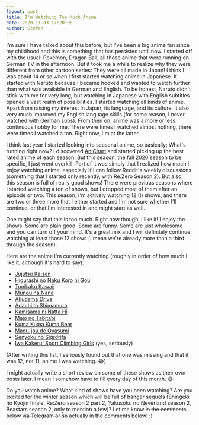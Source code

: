 ```yaml
---
layout: post
title: I'm Watching Too Much Anime
date: 2020-11-03 17:20:00
author: Stefan
---
```


I'm sure I have talked about this before, but I've been a big anime fan since my childhood and this is something that has persisted until now. I started off with the usual: Pokémon, Dragon Ball, all those anime that were running on German TV in the afternoon. But it took me a while to realize why they were different from other cartoon series: They were all made in Japan! I think I was about 14 or so when I first started watching anime in Japanese. It started with Naruto because I became hooked and wanted to watch further than what was available in German and English. To be honest, Naruto didn't stick with me for very long, but watching in Japanese with English subtitles opened a vast realm of possibilities. I started watching all kinds of anime. Apart from raising my interest in Japan, its language, and its culture, it also very much improved my English language skills (for some reason, I never watched with German subs). From then on, anime was a more or less continuous hobby for me. There were times I watched almost nothing, there were times I watched a ton. Right now, I'm at the latter.

I think last year I started looking into seasonal anime, so basically: What's running right now? I discovered [AniChart](https://anichart.net) and started picking up the best rated anime of each season. But this season, the fall 2020 season to be specific, I just went overkill. Part of it was simply that I realized how much I enjoy watching anime, especially if I can follow Reddit's weekly discussions (something that I started only recently, with Re:Zero Season 2). But also, this season is full of really good shows! There were previous seasons where I started watching a ton of shows, but I dropped most of them after an episode or two. This season, I'm actively watching 12 (!) shows, and there are two or three more that I either started and I'm not sure whether I'll continue, or that I'm interested in and might start as well.

One might say that this is too much. Right now though, I like it! I enjoy the shows. Some are plain good. Some are funny. Some are just wholesome and you can turn off your mind. It's a great mix and I will definitely continue watching at least those 12 shows (I mean we're already more than a third through the season).

Here are the anime I'm currently watching (roughly in order of how much I like it, although it's hard to say):
- [Jujutsu Kaisen](https://anilist.co/anime/113415/Jujutsu-Kaisen)
- [Higurashi no Naku Koro ni Gou](https://anilist.co/anime/114446/Higurashi-no-Naku-Koro-ni-Gou)
- [Tonikaku Kawaii](https://anilist.co/anime/116267/Tonikaku-Kawaii)
- [Munou na Nana](https://anilist.co/anime/117343/Munou-na-Nana)
- [Akudama Drive](https://anilist.co/anime/116566/Akudama-Drive)
- [Adachi to Shimamura](https://anilist.co/anime/109287/Adachi-to-Shimamura)
- [Kamisama ni Natta Hi](https://anilist.co/anime/118419/Kamisama-ni-Natta-Hi)
- [Majo no Tabitabi](https://anilist.co/anime/112609/Majo-no-Tabitabi)
- [Kuma Kuma Kuma Bear](https://anilist.co/anime/114340/Kuma-Kuma-Kuma-Bear)
- [Maou-jou de Oyasumi](https://anilist.co/anime/111428/Maoujou-de-Oyasumi)
- [Senyoku no Sigrdrifa](https://anilist.co/anime/116173/Senyoku-no-Sigrdrifa)
- [Iwa Kakeru! Sport Climbing Girls](https://anilist.co/anime/117757/Iwa-Kakeru-Sport-Climbing-Girls) (yes, seriously)

(After writing this list, I seriously found out that one was missing and that it was 12, not 11, anime I was watching. 😂)

I might actually write a short review on some of these shows as their own posts later. I mean I somehow have to fill every day of this month. 😅

Do you watch anime? What kind of shows have you been watching? Are you excited for the winter season which will be full of banger sequels (Shingeki no Kyojin finale, Re:Zero season 2 part 2, Yakusoku no Neverland season 2, Beastars season 2, only to mention a few)? Let me know ~~in the comments below~~ ~~via [Telegram or so](/contact)~~ actually in the comments below! :)
